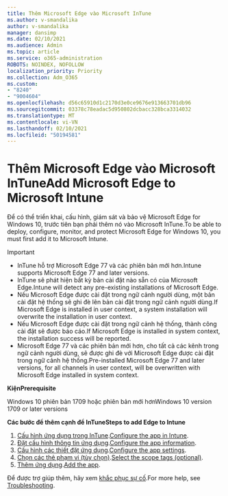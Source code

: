 ```yaml
---
title: Thêm Microsoft Edge vào Microsoft InTune
ms.author: v-smandalika
author: v-smandalika
manager: dansimp
ms.date: 02/10/2021
ms.audience: Admin
ms.topic: article
ms.service: o365-administration
ROBOTS: NOINDEX, NOFOLLOW
localization_priority: Priority
ms.collection: Adm_O365
ms.custom:
- "8240"
- "9004604"
ms.openlocfilehash: d56c65910d1c2170d3e0ce9676e913663701db96
ms.sourcegitcommit: 03378c78eadac5d950802dcbacc328bca3314032
ms.translationtype: MT
ms.contentlocale: vi-VN
ms.lasthandoff: 02/10/2021
ms.locfileid: "50194581"
---
```

# <a name="add-microsoft-edge-to-microsoft-intune"></a><span data-ttu-id="1682f-102">Thêm Microsoft Edge vào Microsoft InTune</span><span class="sxs-lookup"><span data-stu-id="1682f-102">Add Microsoft Edge to Microsoft Intune</span></span>

<span data-ttu-id="1682f-103">Để có thể triển khai, cấu hình, giám sát và bảo vệ Microsoft Edge for Windows 10, trước tiên bạn phải thêm nó vào Microsoft InTune.</span><span class="sxs-lookup"><span data-stu-id="1682f-103">To be able to deploy, configure, monitor, and protect Microsoft Edge for Windows 10, you must first add it to Microsoft Intune.</span></span>

> [!IMPORTANT]
- <span data-ttu-id="1682f-104">InTune hỗ trợ Microsoft Edge 77 và các phiên bản mới hơn.</span><span class="sxs-lookup"><span data-stu-id="1682f-104">Intune supports Microsoft Edge 77 and later versions.</span></span>
- <span data-ttu-id="1682f-105">InTune sẽ phát hiện bất kỳ bản cài đặt nào sẵn có của Microsoft Edge.</span><span class="sxs-lookup"><span data-stu-id="1682f-105">Intune will detect any pre-existing installations of Microsoft Edge.</span></span>
- <span data-ttu-id="1682f-106">Nếu Microsoft Edge được cài đặt trong ngữ cảnh người dùng, một bản cài đặt hệ thống sẽ ghi đè lên bản cài đặt trong ngữ cảnh người dùng.</span><span class="sxs-lookup"><span data-stu-id="1682f-106">If Microsoft Edge is installed in user context, a system installation will overwrite the installation in user context.</span></span>
- <span data-ttu-id="1682f-107">Nếu Microsoft Edge được cài đặt trong ngữ cảnh hệ thống, thành công cài đặt sẽ được báo cáo.</span><span class="sxs-lookup"><span data-stu-id="1682f-107">If Microsoft Edge is installed in system context, the installation success will be reported.</span></span>
- <span data-ttu-id="1682f-108">Microsoft Edge 77 và các phiên bản mới hơn, cho tất cả các kênh trong ngữ cảnh người dùng, sẽ được ghi đè với Microsoft Edge được cài đặt trong ngữ cảnh hệ thống.</span><span class="sxs-lookup"><span data-stu-id="1682f-108">Pre-installed Microsoft Edge 77 and later versions, for all channels in user context, will be overwritten with Microsoft Edge installed in system context.</span></span>

<span data-ttu-id="1682f-109">**Kiện**</span><span class="sxs-lookup"><span data-stu-id="1682f-109">**Prerequisite**</span></span>

<span data-ttu-id="1682f-110">Windows 10 phiên bản 1709 hoặc phiên bản mới hơn</span><span class="sxs-lookup"><span data-stu-id="1682f-110">Windows 10 version 1709 or later versions</span></span>

<span data-ttu-id="1682f-111">**Các bước để thêm cạnh để InTune**</span><span class="sxs-lookup"><span data-stu-id="1682f-111">**Steps to add Edge to Intune**</span></span>

1. <span data-ttu-id="1682f-112">[Cấu hình ứng dụng trong InTune](https://docs.microsoft.com/mem/intune/apps/apps-windows-edge).</span><span class="sxs-lookup"><span data-stu-id="1682f-112">[Configure the app in Intune](https://docs.microsoft.com/mem/intune/apps/apps-windows-edge).</span></span>
2. <span data-ttu-id="1682f-113">[Đặt cấu hình thông tin ứng dụng](https://docs.microsoft.com/mem/intune/apps/apps-windows-edge).</span><span class="sxs-lookup"><span data-stu-id="1682f-113">[Configure the app information](https://docs.microsoft.com/mem/intune/apps/apps-windows-edge).</span></span>
3. <span data-ttu-id="1682f-114">[Cấu hình các thiết đặt ứng dụng](https://docs.microsoft.com/mem/intune/apps/apps-windows-edge).</span><span class="sxs-lookup"><span data-stu-id="1682f-114">[Configure the app settings](https://docs.microsoft.com/mem/intune/apps/apps-windows-edge).</span></span>
4. <span data-ttu-id="1682f-115">[Chọn các thẻ phạm vi (tùy chọn)](https://docs.microsoft.com/mem/intune/apps/apps-windows-edge).</span><span class="sxs-lookup"><span data-stu-id="1682f-115">[Select the scope tags (optional)](https://docs.microsoft.com/mem/intune/apps/apps-windows-edge).</span></span>
5. <span data-ttu-id="1682f-116">[Thêm ứng dụng](https://docs.microsoft.com/mem/intune/apps/apps-windows-edge).</span><span class="sxs-lookup"><span data-stu-id="1682f-116">[Add the app](https://docs.microsoft.com/mem/intune/apps/apps-windows-edge).</span></span>

<span data-ttu-id="1682f-117">Để được trợ giúp thêm, hãy xem [khắc phục sự cố](https://docs.microsoft.com/mem/intune/apps/apps-windows-edge).</span><span class="sxs-lookup"><span data-stu-id="1682f-117">For more help, see [Troubleshooting](https://docs.microsoft.com/mem/intune/apps/apps-windows-edge).</span></span>




